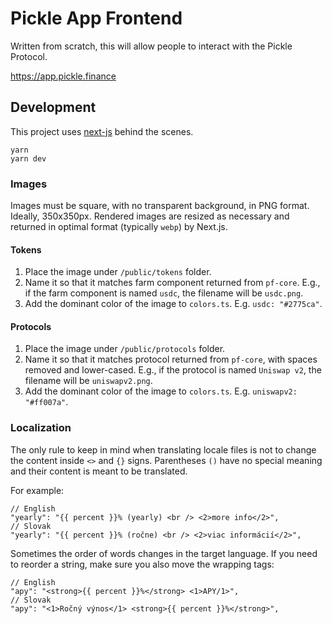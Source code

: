 # Pickle App Frontend

Written from scratch, this will allow people to interact with the Pickle Protocol.

https://app.pickle.finance

## Development

This project uses [next-js](https://nextjs.org/) behind the scenes.

```
yarn
yarn dev
```

### Images

Images must be square, with no transparent background, in PNG format.
Ideally, 350x350px. Rendered images are resized as necessary and
returned in optimal format (typically `webp`) by Next.js.

#### Tokens

1. Place the image under `/public/tokens` folder.
1. Name it so that it matches farm component returned from `pf-core`.
   E.g., if the farm component is named `usdc`, the filename will be `usdc.png`.
1. Add the dominant color of the image to `colors.ts`. E.g. `usdc: "#2775ca"`.

#### Protocols

1. Place the image under `/public/protocols` folder.
1. Name it so that it matches protocol returned from `pf-core`, with spaces removed
   and lower-cased. E.g., if the protocol is named `Uniswap v2`, the filename will
   be `uniswapv2.png`.
1. Add the dominant color of the image to `colors.ts`. E.g. `uniswapv2: "#ff007a"`.

### Localization

The only rule to keep in mind when translating locale files is
not to change the content inside `<>` and `{}` signs.
Parentheses `()` have no special meaning and their content
is meant to be translated.

For example:

```
// English
"yearly": "{{ percent }}% (yearly) <br /> <2>more info</2>",
// Slovak
"yearly": "{{ percent }}% (ročne) <br /> <2>viac informácií</2>",
```

Sometimes the order of words changes in the target language. If you
need to reorder a string, make sure you also move the wrapping tags:

```
// English
"apy": "<strong>{{ percent }}%</strong> <1>APY/1>",
// Slovak
"apy": "<1>Ročný výnos</1> <strong>{{ percent }}%</strong>",
```
